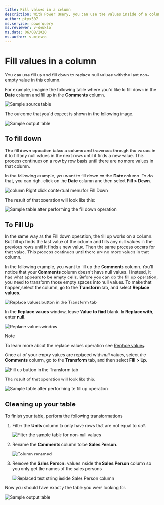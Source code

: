 ```yaml
---
title: Fill values in a column
description: With Power Query, you can use the values inside of a column to Fill down or fill up any empty spaces inside of the column. This aricle demonstrates how to perform these transformations in Power Query.
author: ptyx507
ms.service: powerquery
ms.reviewer: v-douklo
ms.date: 06/08/2020
ms.author: v-miesco
---
```


# Fill values in a column

You can use fill up and fill down to replace null values with the last non-empty value in this column. 

For example, imagine the following table where you'd like to fill down in the **Date** column and fill up in the **Comments** column.

![Sample source table](images/me-fill-down-up-final-source.png)

The outcome that you'd expect is shown in the following image.

![Sample output table](images/me-fill-down-up-final-table.png)

## To fill down

The fill down operation takes a column and traverses through the values in it to fill any null values in the next rows until it finds a new value. This process continues on a row by row basis until there are no more values in that column.

In the following example, you want to fill down on the **Date** column. To do that, you can right-click on the **Date** column and then select **Fill > Down**.

![column Right click contextual menu for Fill Down](images/me-fill-down-up-right-click.png)

The result of that operation will look like this:

![Sample table after performing the fill down operation](images/me-fill-down-up-date-filled-down.png)

## To Fill Up

In the same way as the Fill down operation, the fill up works on a column. But fill up finds the last value of the column and fills any null values in the previous rows until it finds a new value. Then the same process occurs for that value. This process continues until there are no more values in that column.

In the following example, you want to fill up the **Comments** column. You'll notice that your **Comments** column doesn't have null values. I instead, it has what appears to be empty cells. Before you can do the fill up operation, you need to transform those empty spaces into null values. To make that happen,select the column, go to the **Transform** tab, and select **Replace values**. 

![Replace values button in the Transform tab](images/me-fill-down-up-replace-values.png)

In the **Replace values** window, leave **Value to find** blank. In **Replace with**, enter **null**.

![Replace values window](images/me-fill-down-up-replace-values-window.png)

>[!NOTE] 
>To learn more about the replace values operation see [Replace values](replace-values.md).

Once all of your empty values are replaced with *null* values, select the **Comments** column, go to the **Transform** tab, and then select **Fill > Up**.

![Fill up button in the Transform tab](images/me-fill-down-up-fill-up-icon.png)

The result of that operation will look like this:

![Sample table after performing te fill up operation](images/me-fill-down-up-fill-up-final.png)


## Cleaning up your table

To finish your table, perform the following transformations:

1. Filter the **Units** column to only have rows that are not equal to *null*.

   ![Filter the sample table for non-null values](images/me-fill-down-up-filter-null-values.png)

2. Rename the **Comments** column to be **Sales Person**.

   ![Column renamed](images/me-fill-down-up-rename-column.png)

3. Remove the **Sales Person:** values inside the **Sales Person** column so you only get the names of the sales persons.

   ![Replaced text string inside Sales Person column](images/me-fill-down-up-replace-sales-person.png)

Now you should have exactly the table you were looking for.

![Sample output table](images/me-fill-down-up-final-table.png)
